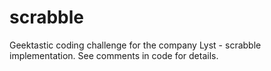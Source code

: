 # scrabble
Geektastic coding challenge for the company Lyst - scrabble implementation.
See comments in code for details.
